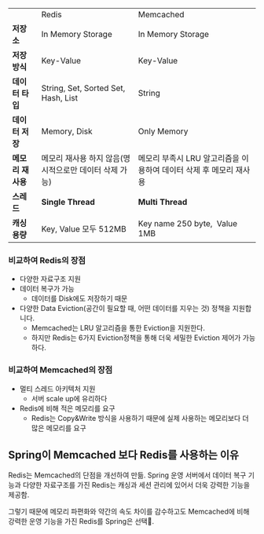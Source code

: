 
|             |                                     |                                         |
| ----------- | ----------------------------------- | --------------------------------------- |
|             | Redis                               | Memcached                               |
| **저장소**     | In Memory Storage                   | In Memory Storage                       |
| **저장 방식**   | Key-Value                           | Key-Value                               |
| **데이터 타입**  | String, Set, Sorted Set, Hash, List | String                                  |
| **데이터 저장**  | Memory, Disk                        | Only Memory                             |
| **메모리 재사용** | 메모리 재사용 하지 않음(명시적으로만 데이터 삭제 가능)     | 메모리 부족시 LRU 알고리즘을 이용하여 데이터 삭제 후 메모리 재사용 |
| **스레드**     | **Single Thread**                   | **Multi Thread**                        |
| **캐싱 용량**   | Key, Value 모두 512MB                 | Key name 250 byte,  Value 1MB           |
### 비교하여 Redis의 장점
- 다양한 자료구조 지원
- 데이터 복구가 가능
	- 데이터를 Disk에도 저장하기 때문
- 다양한 Data Eviction(공간이 필요할 때, 어떤 데이터를 지우는 것) 정책을 지원합니다.
	- Memcached는 LRU 알고리즘을 통한 Eviction을 지원한다. 
	- 하지만 Redis는 6가지 Eviction정책을 통해 더욱 세밀한 Eviction 제어가 가능하다.

### 비교하여 Memcached의 장점
- 멀티 스레드 아키텍처 지원
	- 서버 scale up에 유리하다
- Redis에 비해 적은 메모리를 요구
	- Redis는 Copy&Write 방식을 사용하기 때문에 실제 사용하는 메모리보다 더 많은 메모리를 요구

## Spring이 Memcached 보다 Redis를 사용하는 이유
Redis는 Memcached의 단점을 개선하여 만듦. 
Spring 운영 서버에서 데이터 복구 기능과 다양한 자료구조를 가진 Redis는 캐싱과 세션 관리에 있어서 더욱 강력한 기능을 제공함.

그렇기 때문에 메모리 파편화와 약간의 속도 차이를 감수하고도 Memcached에 비해 강력한 운영 기능을 가진 Redis를 Spring은 선택.